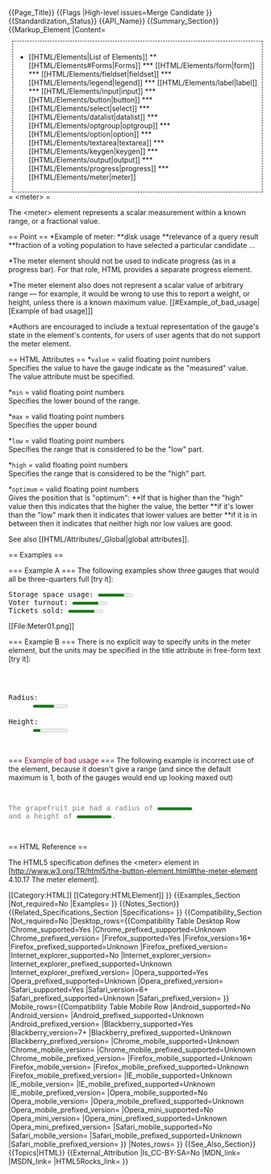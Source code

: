 {{Page_Title}}
{{Flags
|High-level issues=Merge Candidate
}}
{{Standardization_Status}}
{{API_Name}}
{{Summary_Section}}
{{Markup_Element
|Content=<div style='float: right;background: white;border:1px dashed black;padding: 1ex;margin-left:1ex;'>

* [[HTML/Elements|List of Elements]]
** [[HTML/Elements#Forms|Forms]]
*** [[HTML/Elements/form|form]]
*** [[HTML/Elements/fieldset|fieldset]]
*** [[HTML/Elements/legend|legend]]
*** [[HTML/Elements/label|label]]
*** [[HTML/Elements/input|input]]
*** [[HTML/Elements/button|button]]
*** [[HTML/Elements/select|select]]
*** [[HTML/Elements/datalist|datalist]]
*** [[HTML/Elements/optgroup|optgroup]]
*** [[HTML/Elements/option|option]]
*** [[HTML/Elements/textarea|textarea]]
*** [[HTML/Elements/keygen|keygen]]
*** [[HTML/Elements/output|output]]
*** [[HTML/Elements/progress|progress]]
*** [[HTML/Elements/meter|meter]]

</div>

= &lt;meter&gt; =

The &lt;meter&gt; element represents a scalar measurement within a known range, or a fractional value.

== Point ==
*Example of meter:
**disk usage
**relevance of a query result
**fraction of a voting population to have selected a particular candidate ...


*The meter element should not be used to indicate progress (as in a progress bar). For that role, HTML provides a separate progress element.


*The meter element also does not represent a scalar value of arbitrary range — for example, it would be wrong to use this to report a weight, or height, unless there is a known maximum value. [[#Example_of_bad_usage|[Example of bad usage]]]


*Authors are encouraged to include a textual representation of the gauge's state in the element's contents, for users of user agents that do not support the meter element.

== HTML Attributes ==
*<code>value</code> = valid floating point numbers<br />Specifies the value to have the gauge indicate as the "measured" value.<br />The value attribute must be specified.


*<code>min</code> = valid floating point numbers<br />Specifies the lower bound of the range.


*<code>max</code> = valid floating point numbers<br />Specifies the upper bound


*<code>low</code> = valid floating point numbers<br />Specifies the range that is considered to be the "low" part.


*<code>high</code> = valid floating point numbers<br />Specifies the range that is considered to be the "high" part.


*<code>optimum</code> = valid floating point numbers<br />Gives the position that is "optimum":
**If that is higher than the "high" value then this indicates that the higher the value, the better
**if it's lower than the "low" mark then it indicates that lower values are better
**if it is in between then it indicates that neither high nor low values are good.


See also [[HTML/Attributes/_Global|global attributes]].


== Examples ==

=== Example A ===
The following examples show three gauges that would all be three-quarters full [try it]:
<pre>
Storage space usage: <meter value=6 max=8>6 blocks used (out of 8 total)</meter>
Voter turnout: <meter value=0.75><img alt="75%" src="graph75.png"></meter>
Tickets sold: <meter min="0" max="100" value="75"></meter>
</pre>

[[File:Meter01.png]]

=== Example B ===
There is no explicit way to specify units in the meter element, but the units may be specified in the title attribute in free-form text [try it]:
<pre>
<dl>
  <dt>Radius: <dd> <meter min=0 max=20 value=12 title="centimeters">12cm</meter>
  <dt>Height: <dd> <meter min=0 max=10 value=2 title="centimeters">2cm</meter>
</dl>
</pre>


=== <span style="color:#9c0037;">Example of bad usage</span> ===
The following example is incorrect use of the element, because it doesn't give a range (and since the default maximum is 1, both of the gauges would end up looking maxed out)
<pre style="color:gray;">
<!-- do not copy this example, it is an example of bad usage! -->
<p>The grapefruit pie had a radius of <meter value=12>12cm</meter>
and a height of <meter value=2>2cm</meter>.</p>
</pre> 


== HTML Reference ==

The HTML5 specification defines the &lt;meter&gt; element in [http://www.w3.org/TR/html5/the-button-element.html#the-meter-element 4.10.17 The meter element].

[[Category:HTML]]
[[Category:HTMLElement]]
}}
{{Examples_Section
|Not_required=No
|Examples=
}}
{{Notes_Section}}
{{Related_Specifications_Section
|Specifications=
}}
{{Compatibility_Section
|Not_required=No
|Desktop_rows={{Compatibility Table Desktop Row
|Chrome_supported=Yes
|Chrome_prefixed_supported=Unknown
|Chrome_prefixed_version=
|Firefox_supported=Yes
|Firefox_version=16+
|Firefox_prefixed_supported=Unknown
|Firefox_prefixed_version=
|Internet_explorer_supported=No
|Internet_explorer_version=
|Internet_explorer_prefixed_supported=Unknown
|Internet_explorer_prefixed_version=
|Opera_supported=Yes
|Opera_prefixed_supported=Unknown
|Opera_prefixed_version=
|Safari_supported=Yes
|Safari_version=6+
|Safari_prefixed_supported=Unknown
|Safari_prefixed_version=
}}
|Mobile_rows={{Compatibility Table Mobile Row
|Android_supported=No
|Android_version=
|Android_prefixed_supported=Unknown
|Android_prefixed_version=
|Blackberry_supported=Yes
|Blackberry_version=7+
|Blackberry_prefixed_supported=Unknown
|Blackberry_prefixed_version=
|Chrome_mobile_supported=Unknown
|Chrome_mobile_version=
|Chrome_mobile_prefixed_supported=Unknown
|Chrome_mobile_prefixed_version=
|Firefox_mobile_supported=Unknown
|Firefox_mobile_version=
|Firefox_mobile_prefixed_supported=Unknown
|Firefox_mobile_prefixed_version=
|IE_mobile_supported=Unknown
|IE_mobile_version=
|IE_mobile_prefixed_supported=Unknown
|IE_mobile_prefixed_version=
|Opera_mobile_supported=No
|Opera_mobile_version=
|Opera_mobile_prefixed_supported=Unknown
|Opera_mobile_prefixed_version=
|Opera_mini_supported=No
|Opera_mini_version=
|Opera_mini_prefixed_supported=Unknown
|Opera_mini_prefixed_version=
|Safari_mobile_supported=No
|Safari_mobile_version=
|Safari_mobile_prefixed_supported=Unknown
|Safari_mobile_prefixed_version=
}}
|Notes_rows=
}}
{{See_Also_Section}}
{{Topics|HTML}}
{{External_Attribution
|Is_CC-BY-SA=No
|MDN_link=
|MSDN_link=
|HTML5Rocks_link=
}}